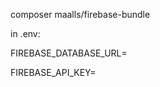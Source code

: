 composer maalls/firebase-bundle


in .env:

FIREBASE_DATABASE_URL=<YOURURL>

FIREBASE_API_KEY=<YOURKEY>
